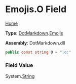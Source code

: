 # Emojis\.O Field

[Home](../../../README.md)

**Type**: [DotMarkdown](../../README.md)\.[Emojis](../README.md)

**Assembly**: DotMarkdown\.dll

```csharp
public const string O = ":o:"
```

### Field Value

System\.[String](https://docs.microsoft.com/en-us/dotnet/api/system.string)